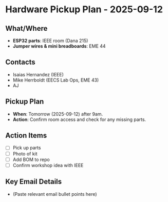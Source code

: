 # Hardware Pickup Plan - 2025-09-12

## What/Where
- **ESP32 parts**: IEEE room (Dana 215)
- **Jumper wires & mini breadboards**: EME 44

## Contacts
- Isaias Hernandez (IEEE)
- Mike Herrboldt (EECS Lab Ops, EME 43)
- AJ

## Pickup Plan
- **When**: Tomorrow (2025-09-12) after 9am.
- **Action**: Confirm room access and check for any missing parts.

## Action Items
- [ ] Pick up parts
- [ ] Photo of kit
- [ ] Add BOM to repo
- [ ] Confirm workshop idea with IEEE

## Key Email Details
- (Paste relevant email bullet points here)
